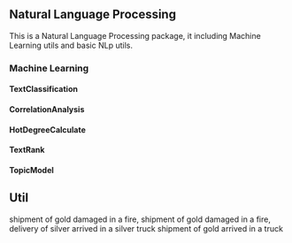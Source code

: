## Natural Language Processing

This is a Natural Language Processing package, it including Machine Learning utils and basic NLp utils.

### Machine Learning

#### TextClassification

#### CorrelationAnalysis

#### HotDegreeCalculate

#### TextRank

#### TopicModel

## Util

shipment of gold damaged in a fire, shipment of gold damaged in a fire,
delivery of silver arrived in a silver truck
shipment of gold arrived in a truck